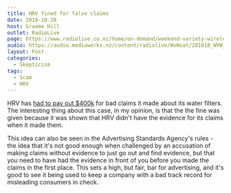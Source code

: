 ```yaml
---
title: HRV fined for false claims
date: 2018-10-28
host: Graeme Hill
outlet: RadioLive
page: https://www.radiolive.co.nz/home/on-demand/weekend-variety-wireless/2018/10/weekend-variety-wireless--in-case-you-missed-sunday2.html
audio: https://audio.mediaworks.nz/content/radiolive/WvWsat/281018_WVW_Skepticalthoughts.mp3
layout: Post
categories:
  - Skepticism
tags:
  - Scam
  - HRV
---
```


HRV has [had to pay out $400k](https://www.stuff.co.nz/business/108037249/water-filter-company-hrv-fined-400000-for-false-claims) for bad claims it made about its water filters. The interesting thing about this case, in my opinion, is that the the fine was given because it was shown that HRV didn't have the evidence for its claims when it made them.

<!-- more -->

This idea can also be seen in the Advertising Standards Agency's rules - the idea that it's not good enough when challenged by an accusation of making claims without evidence to just go out and find evidence, but that you need to have had the evidence in front of you before you made the claims in the first place. This sets a high, but fair, bar for advertising, and it's good to see it being used to keep a company with a bad track record for misleading consumers in check.

